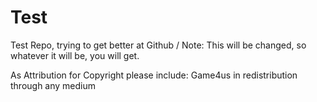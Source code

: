 # Test
Test Repo, trying to get better at Github / Note: This will be changed, so whatever it will be, you will get.


As Attribution for Copyright please include: Game4us in redistribution through any medium
